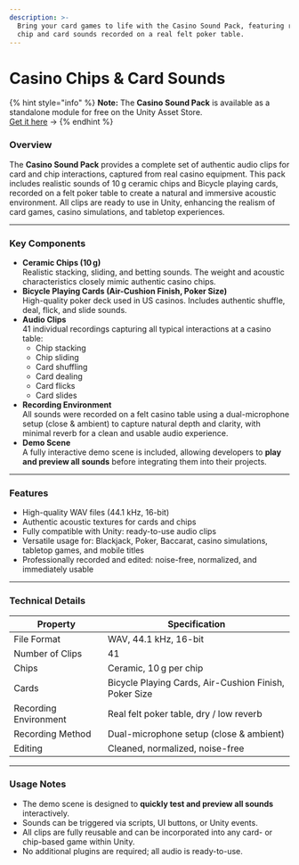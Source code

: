 ```yaml
---
description: >-
  Bring your card games to life with the Casino Sound Pack, featuring realistic
  chip and card sounds recorded on a real felt poker table.
---
```


# Casino Chips & Card Sounds

{% hint style="info" %}
**Note:** The **Casino Sound Pack** is available as a standalone module for free on the Unity Asset Store.\
[Get it here](https://u3d.as/3FYc) →
{% endhint %}

### Overview

The **Casino Sound Pack** provides a complete set of authentic audio clips for card and chip interactions, captured from real casino equipment. This pack includes realistic sounds of 10 g ceramic chips and Bicycle playing cards, recorded on a felt poker table to create a natural and immersive acoustic environment. All clips are ready to use in Unity, enhancing the realism of card games, casino simulations, and tabletop experiences.

***

### Key Components

* **Ceramic Chips (10 g)**\
  Realistic stacking, sliding, and betting sounds. The weight and acoustic characteristics closely mimic authentic casino chips.
* **Bicycle Playing Cards (Air-Cushion Finish, Poker Size)**\
  High-quality poker deck used in US casinos. Includes authentic shuffle, deal, flick, and slide sounds.
* **Audio Clips**\
  41 individual recordings capturing all typical interactions at a casino table:
  * Chip stacking
  * Chip sliding
  * Card shuffling
  * Card dealing
  * Card flicks
  * Card slides
* **Recording Environment**\
  All sounds were recorded on a felt casino table using a dual-microphone setup (close & ambient) to capture natural depth and clarity, with minimal reverb for a clean and usable audio experience.
* **Demo Scene**\
  A fully interactive demo scene is included, allowing developers to **play and preview all sounds** before integrating them into their projects.

***

### Features

* High-quality WAV files (44.1 kHz, 16-bit)
* Authentic acoustic textures for cards and chips
* Fully compatible with Unity: ready-to-use audio clips
* Versatile usage for: Blackjack, Poker, Baccarat, casino simulations, tabletop games, and mobile titles
* Professionally recorded and edited: noise-free, normalized, and immediately usable

***

### Technical Details

| Property              | Specification                                         |
| --------------------- | ----------------------------------------------------- |
| File Format           | WAV, 44.1 kHz, 16-bit                                 |
| Number of Clips       | 41                                                    |
| Chips                 | Ceramic, 10 g per chip                                |
| Cards                 | Bicycle Playing Cards, Air-Cushion Finish, Poker Size |
| Recording Environment | Real felt poker table, dry / low reverb               |
| Recording Method      | Dual-microphone setup (close & ambient)               |
| Editing               | Cleaned, normalized, noise-free                       |

***

### Usage Notes

* The demo scene is designed to **quickly test and preview all sounds** interactively.
* Sounds can be triggered via scripts, UI buttons, or Unity events.
* All clips are fully reusable and can be incorporated into any card- or chip-based game within Unity.
* No additional plugins are required; all audio is ready-to-use.
